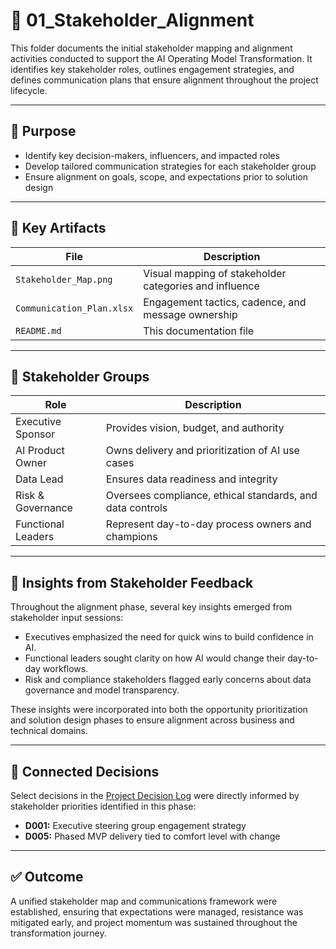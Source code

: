 # 👥 01_Stakeholder_Alignment

This folder documents the initial stakeholder mapping and alignment activities conducted to support the AI Operating Model Transformation. It identifies key stakeholder roles, outlines engagement strategies, and defines communication plans that ensure alignment throughout the project lifecycle.

---

## 📌 Purpose

- Identify key decision-makers, influencers, and impacted roles
- Develop tailored communication strategies for each stakeholder group
- Ensure alignment on goals, scope, and expectations prior to solution design

---

## 📁 Key Artifacts

| File | Description |
|------|-------------|
| `Stakeholder_Map.png` | Visual mapping of stakeholder categories and influence |
| `Communication_Plan.xlsx` | Engagement tactics, cadence, and message ownership |
| `README.md` | This documentation file |

---

## 👤 Stakeholder Groups

| Role | Description |
|------|-------------|
| Executive Sponsor | Provides vision, budget, and authority |
| AI Product Owner | Owns delivery and prioritization of AI use cases |
| Data Lead | Ensures data readiness and integrity |
| Risk & Governance | Oversees compliance, ethical standards, and data controls |
| Functional Leaders | Represent day-to-day process owners and champions |

---

## 💬 Insights from Stakeholder Feedback

Throughout the alignment phase, several key insights emerged from stakeholder input sessions:

- Executives emphasized the need for quick wins to build confidence in AI.
- Functional leaders sought clarity on how AI would change their day-to-day workflows.
- Risk and compliance stakeholders flagged early concerns about data governance and model transparency.

These insights were incorporated into both the opportunity prioritization and solution design phases to ensure alignment across business and technical domains.

---

## 🔁 Connected Decisions

Select decisions in the [Project Decision Log](../11_Project_Decision_Log/README.md) were directly informed by stakeholder priorities identified in this phase:

- **D001:** Executive steering group engagement strategy  
- **D005:** Phased MVP delivery tied to comfort level with change

---

## ✅ Outcome

A unified stakeholder map and communications framework were established, ensuring that expectations were managed, resistance was mitigated early, and project momentum was sustained throughout the transformation journey.
